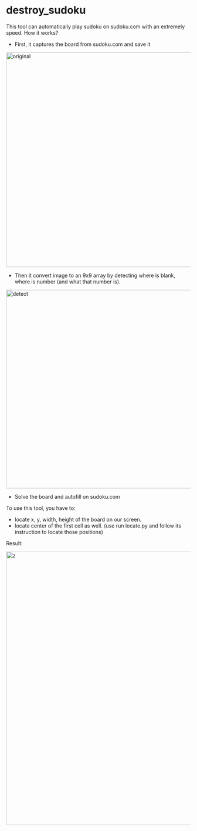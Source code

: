 # destroy_sudoku

This tool can automatically play sudoku on sudoku.com with an extremely speed.
How it works?
- First, it captures the board from sudoku.com and save it
<img width="584" alt="original" src="https://user-images.githubusercontent.com/75875212/128294885-2a414030-d65c-4961-a416-bd1efe4957ef.png">

- Then it convert image to an 9x9 array by detecting where is blank, where is number (and what that number is).
<img width="540" alt="detect" src="https://user-images.githubusercontent.com/75875212/128294626-f9b0ec56-5f57-40e9-8d38-8e1050d6538c.png">

- Solve the board and autofill on sudoku.com

To use this tool, you have to:
  + locate x, y, width, height of the board on our screen.
  + locate center of the first cell as well.
(use run locate.py and follow its instruction to locate those positions) 
  
  
Result:

<img width="744" alt="z" src="https://user-images.githubusercontent.com/75875212/128297383-7011ef74-7767-4a3a-a2fc-02dd712e530e.png">
